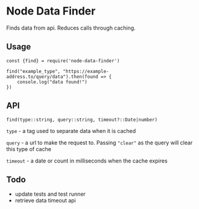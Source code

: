 # Node Data Finder
Finds data from api. Reduces calls through caching. 

## Usage
```
const {find} = require('node-data-finder')

find("example_type", "https://example-address.to/query/data").then(found => {
    console.log("data found!")
})

```
## API

```
find(type::string, query::string, timeout?::Date|number)
```

`type` - a tag used to separate data when it is cached

`query` - a url to make the request to. Passing `"clear"` as the query will clear this type of cache

`timeout` - a date or count in milliseconds when the cache expires

## Todo
- update tests and test runner
- retrieve data timeout api